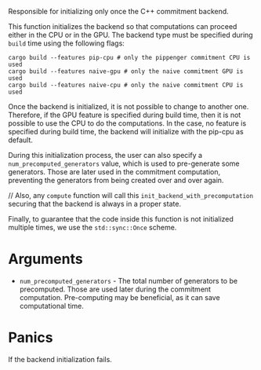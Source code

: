 Responsible for initializing only once the C++ commitment backend.

This function initializes the backend so that computations
can proceed either in the CPU or in the GPU. The backend
type must be specified during `build` time using the following flags:

```text
cargo build --features pip-cpu # only the pippenger commitment CPU is used
cargo build --features naive-gpu # only the naive commitment GPU is used
cargo build --features naive-cpu # only the naive commitment CPU is used
```

Once the backend is initialized, it is not possible to change to
another one. Therefore, if the GPU feature is specified during build time,
then it is not possible to use the CPU to do the computations. 
In the case, no feature is specified during build time, 
the backend will initialize with the pip-cpu as default.

During this initialization process, the user can also specify a
`num_precomputed_generators` value, which is used to pre-generate
some generators. Those are later used in the commitment computation,
preventing the generators from being created over and over again.

//
Also, any `compute` function will call this `init_backend_with_precomputation`
securing that the backend is always in a proper state.
 
Finally, to guarantee that the code inside this function is not
initialized multiple times, we use the `std::sync::Once` scheme.

# Arguments

* `num_precomputed_generators` - The total number of generators to be precomputed.
Those are used later during the commitment computation. Pre-computing may be beneficial,
as it can save computational time.

# Panics

If the backend initialization fails.
